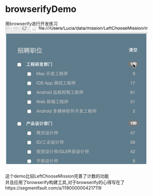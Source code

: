 # browserifyDemo  
用browserify进行开发练习
![show gif](https://github.com/Luciahelloworld/browserifyDemo/raw/master/chooseMenu.gif)  

  
  
这个demo比较LeftChooseMission完善了计数的功能  
并且应用了browserify构建工具,对于browserify的心得写在了https://segmentfault.com/a/1190000004217119
